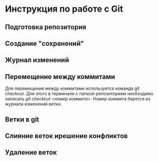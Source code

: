 # Инструкция по работе с Git

## Подготовка репозитория

## Создание "сохранений"

## Журнал изменений

## Перемещение между коммитами

Для перемещения между коммитами используется команда git checkout. Для этого в терминале с папкой-репозиторием необходимо написать *git checkout <номер коммита>*. Номер коммита берется из журнала изменений ветки.

## Ветки в git

## Слияние веток ирешение конфликтов

## Удаление веток